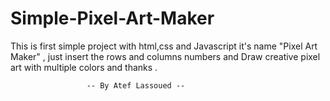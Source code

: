 # Simple-Pixel-Art-Maker

This is first simple project with html,css and Javascript
it's name "Pixel Art Maker" , just insert the rows and 
columns numbers and Draw creative pixel art with multiple 
colors and thanks .
         
                     -- By Atef Lassoued --
